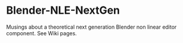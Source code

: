 Blender-NLE-NextGen
===================

Musings about a theoretical next generation Blender non linear editor component. See Wiki pages.
